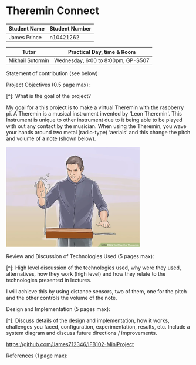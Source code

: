 # Theremin Connect

| Student Name | Student Number |
| ------------ | -------------- |
| James Prince | n10421262      |

| Tutor            | Practical Day, time & Room         |
| ---------------- | ---------------------------------- |
| Mikhail Sutormin | Wednesday, 6:00 to 8:00pm, GP-S507 |



Statement of contribution (see below)



Project Objectives (0.5 page max):

[^]: What is the goal of the project?

My goal for a this project is to make a virtual Theremin with the raspberry pi. A Theremin is a musical instrument invented by 'Leon Theremin'. This Instrument is unique to other instrument due to it being able to be played with out any contact by the musician. When using the Theremin, you wave your hands around two metal (radio-type) ‘aerials’ and this change the pitch and volume of a note (shown below). 

<img src=".\How-to-use-theremin.webp" alt="How-to-use-theremin" style="zoom:50%;" />



Review and Discussion of Technologies Used (5 pages max):

[^]: High level discussion of the technologies used, why were they used, alternatives, how they work (high level) and how they relate to the technologies presented in lectures.



 I will achieve this by using distance sensors, two of them, one for the pitch and the other controls the volume of the note.

Design and Implementation (5 pages max):

[^]: Discuss details of the design and implementation, how it works, challenges you faced, configuration, experimentation, results, etc. Include a system diagram and discuss future directions / improvements.



https://github.com/James712346/IFB102-MiniProject


References (1 page max):
